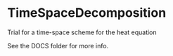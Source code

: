 TimeSpaceDecomposition
======================

Trial for a time-space scheme for the heat equation

See the DOCS folder for more info.
